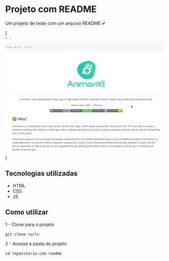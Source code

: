 # Projeto com README
Um projeto de teste com um arquivo README ✔

[<img src="./tela.gif" alt="gif da tela inicial do projeto xyz">]

## Tecnologias utilizadas

- HTML
- CSS
- JS

## Como utilizar

1 - Clone para o projeto
```
git clone <url>
```
2 - Acesse a pasta do projeto
```
cd repositorio-com-readme
```
